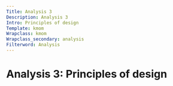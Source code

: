 ```yaml
---
Title: Analysis 3
Description: Analysis 3
Intro: Principles of design
Template: kmom
Wrapclass: kmom
Wrapclass_secondary: analysis
Filterword: Analysis
---
```


Analysis 3: Principles of design
==================
